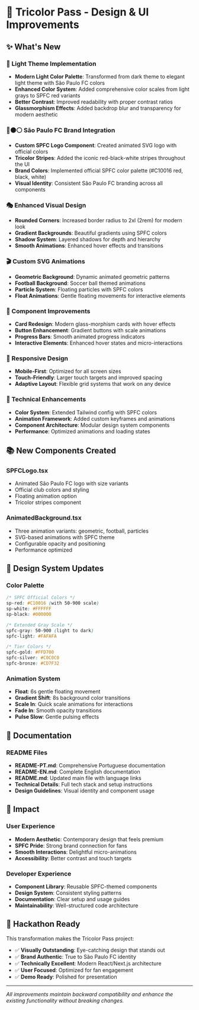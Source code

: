 # 🎨 Tricolor Pass - Design & UI Improvements

## ✨ What's New

### 🌅 Light Theme Implementation
- **Modern Light Color Palette**: Transformed from dark theme to elegant light theme with São Paulo FC colors
- **Enhanced Color System**: Added comprehensive color scales from light grays to SPFC red variants
- **Better Contrast**: Improved readability with proper contrast ratios
- **Glassmorphism Effects**: Added backdrop blur and transparency for modern aesthetic

### 🔴⚫⚪ São Paulo FC Brand Integration
- **Custom SPFC Logo Component**: Created animated SVG logo with official colors
- **Tricolor Stripes**: Added the iconic red-black-white stripes throughout the UI
- **Brand Colors**: Implemented official SPFC color palette (#C10016 red, black, white)
- **Visual Identity**: Consistent São Paulo FC branding across all components

### 🎭 Enhanced Visual Design
- **Rounded Corners**: Increased border radius to 2xl (2rem) for modern look
- **Gradient Backgrounds**: Beautiful gradients using SPFC colors
- **Shadow System**: Layered shadows for depth and hierarchy
- **Smooth Animations**: Enhanced hover effects and transitions

### 🎬 Custom SVG Animations
- **Geometric Background**: Dynamic animated geometric patterns
- **Football Background**: Soccer ball themed animations
- **Particle System**: Floating particles with SPFC colors
- **Float Animations**: Gentle floating movements for interactive elements

### 🎯 Component Improvements
- **Card Redesign**: Modern glass-morphism cards with hover effects
- **Button Enhancement**: Gradient buttons with scale animations
- **Progress Bars**: Smooth animated progress indicators
- **Interactive Elements**: Enhanced hover states and micro-interactions

### 📱 Responsive Design
- **Mobile-First**: Optimized for all screen sizes
- **Touch-Friendly**: Larger touch targets and improved spacing
- **Adaptive Layout**: Flexible grid systems that work on any device

### 🔧 Technical Enhancements
- **Color System**: Extended Tailwind config with SPFC colors
- **Animation Framework**: Added custom keyframes and animations
- **Component Architecture**: Modular design system components
- **Performance**: Optimized animations and loading states

## 📚 New Components Created

### SPFCLogo.tsx
- Animated São Paulo FC logo with size variants
- Official club colors and styling
- Floating animation option
- Tricolor stripes component

### AnimatedBackground.tsx
- Three animation variants: geometric, football, particles
- SVG-based animations with SPFC theme
- Configurable opacity and positioning
- Performance optimized

## 🎨 Design System Updates

### Color Palette
```css
/* SPFC Official Colors */
sp-red: #C10016 (with 50-900 scale)
sp-white: #FFFFFF  
sp-black: #000000

/* Extended Gray Scale */
spfc-gray: 50-900 (light to dark)
spfc-light: #FAFAFA

/* Tier Colors */
spfc-gold: #FFD700
spfc-silver: #C0C0C0  
spfc-bronze: #CD7F32
```

### Animation System
- **Float**: 6s gentle floating movement
- **Gradient Shift**: 8s background color transitions
- **Scale In**: Quick scale animations for interactions
- **Fade In**: Smooth opacity transitions
- **Pulse Slow**: Gentle pulsing effects

## 📖 Documentation

### README Files
- **README-PT.md**: Comprehensive Portuguese documentation
- **README-EN.md**: Complete English documentation  
- **README.md**: Updated main file with language links
- **Technical Details**: Full tech stack and setup instructions
- **Design Guidelines**: Visual identity and component usage

## 🚀 Impact

### User Experience
- **Modern Aesthetic**: Contemporary design that feels premium
- **SPFC Pride**: Strong brand connection for fans
- **Smooth Interactions**: Delightful micro-animations
- **Accessibility**: Better contrast and touch targets

### Developer Experience  
- **Component Library**: Reusable SPFC-themed components
- **Design System**: Consistent styling patterns
- **Documentation**: Clear setup and usage guides
- **Maintainability**: Well-structured code architecture

## 🎯 Hackathon Ready

This transformation makes the Tricolor Pass project:
- ✅ **Visually Outstanding**: Eye-catching design that stands out
- ✅ **Brand Authentic**: True to São Paulo FC identity
- ✅ **Technically Excellent**: Modern React/Next.js architecture
- ✅ **User Focused**: Optimized for fan engagement
- ✅ **Demo Ready**: Polished for presentation

---

*All improvements maintain backward compatibility and enhance the existing functionality without breaking changes.*
